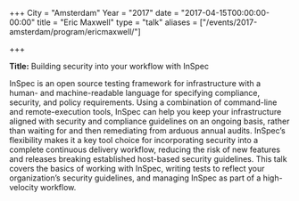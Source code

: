 +++
City = "Amsterdam"
Year = "2017"
date = "2017-04-15T00:00:00-00:00"
title = "Eric Maxwell"
type = "talk"
aliases = ["/events/2017-amsterdam/program/ericmaxwell/"]

+++

<div class="col-md-12">
<p><strong>Title:</strong> Building security into your workflow with InSpec</p>

<p>
InSpec is an open source testing framework for infrastructure with a human- and machine-readable language for specifying compliance, security, and policy requirements. Using a combination of command-line and remote-execution tools, InSpec can help you keep your infrastructure aligned with security and compliance guidelines on an ongoing basis, rather than waiting for and then remediating from arduous annual audits. InSpec’s flexibility makes it a key tool choice for incorporating security into a complete continuous delivery workflow, reducing the risk of new features and releases breaking established host-based security guidelines. This talk covers the basics of working with InSpec, writing tests to reflect your organization’s security guidelines, and managing InSpec as part of a high-velocity workflow.
</p>

</div>
